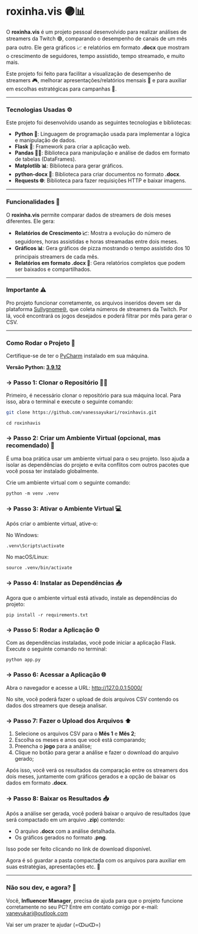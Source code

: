 # roxinha.vis 🟣📊

O **roxinha.vis** é um projeto pessoal desenvolvido para realizar análises de streamers da Twitch 🟣, comparando o desempenho de canais de um mês para outro. Ele gera gráficos 📈 e relatórios em formato **.docx** que mostram o crescimento de seguidores, tempo assistido, tempo streamado, e muito mais.

Este projeto foi feito para facilitar a visualização de desempenho de streamers 🎮, melhorar apresentações/relatórios mensais 📑 e para auxiliar em escolhas estratégicas para campanhas 🎯.

---

### Tecnologias Usadas ⚙️

Este projeto foi desenvolvido usando as seguintes tecnologias e bibliotecas:

- **Python 🐍**: Linguagem de programação usada para implementar a lógica e manipulação de dados.
- **Flask 🚀**: Framework para criar a aplicação web.
- **Pandas 🧑‍💻**: Biblioteca para manipulação e análise de dados em formato de tabelas (DataFrames).
- **Matplotlib 📊**: Biblioteca para gerar gráficos.
- **python-docx 📄**: Biblioteca para criar documentos no formato **.docx**.
- **Requests 🌐**: Biblioteca para fazer requisições HTTP e baixar imagens.

---

### Funcionalidades 🔧

O **roxinha.vis** permite comparar dados de streamers de dois meses diferentes. Ele gera:

- **Relatórios de Crescimento 📈**: Mostra a evolução do número de seguidores, horas assistidas e horas streamadas entre dois meses.
- **Gráficos 📊**: Gera gráficos de pizza mostrando o tempo assistido dos 10 principais streamers de cada mês.
- **Relatórios em formato .docx 📑**: Gera relatórios completos que podem ser baixados e compartilhados.

---

### Importante ⚠️

Pro projeto funcionar corretamente, os arquivos inseridos devem ser da plataforma [Sullygnome🌐](https://sullygnome.com/), que coleta números de streamers da Twitch. Por lá, você encontrará os jogos desejados e poderá filtrar por mês para gerar o CSV.

---

### Como Rodar o Projeto 🚀

Certifique-se de ter o [PyCharm](https://www.jetbrains.com/pycharm/download/?section=windows) instalado em sua máquina.

**Versão Python: [3.9.12](https://www.python.org/downloads/windows/)**

### → Passo 1: Clonar o Repositório 🧑‍💻

Primeiro, é necessário clonar o repositório para sua máquina local. Para isso, abra o terminal e execute o seguinte comando:

```bash
git clone https://github.com/vanessayukari/roxinhavis.git
```
```
cd roxinhavis
```

### → Passo 2: Criar um Ambiente Virtual (opcional, mas recomendado) 🌱

É uma boa prática usar um ambiente virtual para o seu projeto. Isso ajuda a isolar as dependências do projeto e evita conflitos com outros pacotes que você possa ter instalado globalmente.

Crie um ambiente virtual com o seguinte comando:

```
python -m venv .venv
```

### → Passo 3: Ativar o Ambiente Virtual 💻

Após criar o ambiente virtual, ative-o:

No Windows:
```
.venv\Scripts\activate
```

No macOS/Linux:
```
source .venv/bin/activate
```

### → Passo 4: Instalar as Dependências 📥

Agora que o ambiente virtual está ativado, instale as dependências do projeto:

```
pip install -r requirements.txt
```

### → Passo 5: Rodar a Aplicação ⚙️

Com as dependências instaladas, você pode iniciar a aplicação Flask. Execute o seguinte comando no terminal:

```
python app.py
```

### → Passo 6: Acessar a Aplicação 🌐

Abra o navegador e acesse a URL: http://127.0.0.1:5000/

No site, você poderá fazer o upload de dois arquivos CSV contendo os dados dos streamers que deseja analisar.

### → Passo 7: Fazer o Upload dos Arquivos ⬆️

1. Selecione os arquivos CSV para o **Mês 1** e **Mês 2**;
2. Escolha os meses e anos que você está comparando;
3. Preencha o **jogo** para a análise;
4. Clique no botão para gerar a análise e fazer o download do arquivo gerado;

Após isso, você verá os resultados da comparação entre os streamers dos dois meses, juntamente com gráficos gerados e a opção de baixar os dados em formato **.docx**.

### → Passo 8: Baixar os Resultados 📥

Após a análise ser gerada, você poderá baixar o arquivo de resultados (que será compactado em um arquivo **.zip**) contendo:

- O arquivo **.docx** com a análise detalhada.
- Os gráficos gerados no formato **.png**.

Isso pode ser feito clicando no link de download disponível.

Agora é só guardar a pasta compactada com os arquivos para auxiliar em suas estratégias, apresentações etc. 🙂

---

### Não sou dev, e agora? 🌟
Você, **Influencer Manager**, precisa de ajuda para que o projeto funcione corretamente no seu PC? Entre em contato comigo por e-mail: vaneyukari@outlook.com

Vai ser um prazer te ajudar (=ↀωↀ=)
